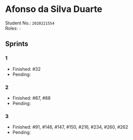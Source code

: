 # Afonso da Silva Duarte

Student No.: `2020221554`  
Roles: `-`

## Sprints

### 1

* Finished: #32
* Pending:

### 2

* Finished: #87, #88
* Pending:


### 3

* Finished: #91, #146, #147, #150, #216, #234, #260, #262
* Pending: 
